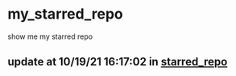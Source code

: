 # my_starred_repo
show me my starred repo

update at 10/19/21 16:17:02 in [starred_repo](./index.html)
---

